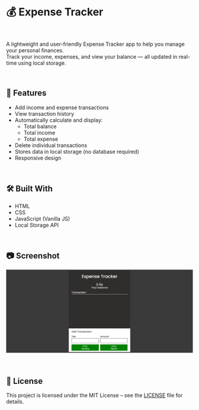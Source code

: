 # 💰 Expense Tracker

<br>

A lightweight and user-friendly Expense Tracker app to help you manage your personal finances.  
Track your income, expenses, and view your balance — all updated in real-time using local storage.

<br>

## 🚀 Features

- Add income and expense transactions
- View transaction history
- Automatically calculate and display:
  - Total balance
  - Total income
  - Total expense
- Delete individual transactions
- Stores data in local storage (no database required)
- Responsive design

<br>

## 🛠️ Built With

- HTML
- CSS
- JavaScript (Vanilla JS)
- Local Storage API

<br>

## 📷 Screenshot

![App Screenshot](screenshot.png)

<br>

## 📄 License

This project is licensed under the MIT License – see the [LICENSE](LICENSE) file for details.
